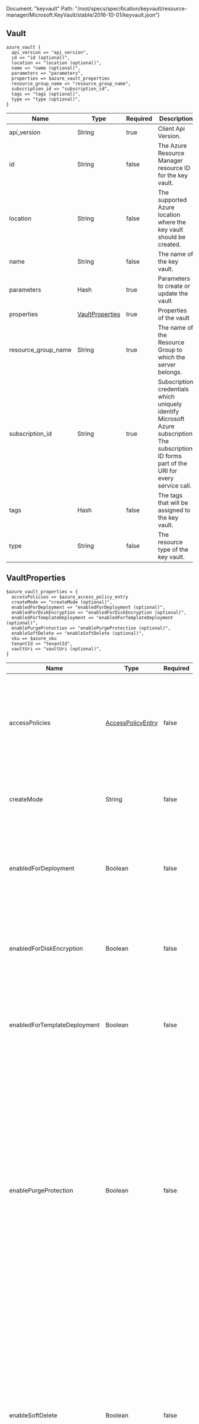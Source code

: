 Document: "keyvault"
Path: "/root/specs/specification/keyvault/resource-manager/Microsoft.KeyVault/stable/2016-10-01/keyvault.json")

## Vault

```puppet
azure_vault {
  api_version => "api_version",
  id => "id (optional)",
  location => "location (optional)",
  name => "name (optional)",
  parameters => "parameters",
  properties => $azure_vault_properties
  resource_group_name => "resource_group_name",
  subscription_id => "subscription_id",
  tags => "tags (optional)",
  type => "type (optional)",
}
```

| Name        | Type           | Required       | Description       |
| ------------- | ------------- | ------------- | ------------- |
|api_version | String | true | Client Api Version. |
|id | String | false | The Azure Resource Manager resource ID for the key vault. |
|location | String | false | The supported Azure location where the key vault should be created. |
|name | String | false | The name of the key vault. |
|parameters | Hash | true | Parameters to create or update the vault |
|properties | [VaultProperties](#vaultproperties) | true | Properties of the vault |
|resource_group_name | String | true | The name of the Resource Group to which the server belongs. |
|subscription_id | String | true | Subscription credentials which uniquely identify Microsoft Azure subscription. The subscription ID forms part of the URI for every service call. |
|tags | Hash | false | The tags that will be assigned to the key vault.  |
|type | String | false | The resource type of the key vault. |
        
## VaultProperties

```puppet
$azure_vault_properties = {
  accessPolicies => $azure_access_policy_entry
  createMode => "createMode (optional)",
  enabledForDeployment => "enabledForDeployment (optional)",
  enabledForDiskEncryption => "enabledForDiskEncryption (optional)",
  enabledForTemplateDeployment => "enabledForTemplateDeployment (optional)",
  enablePurgeProtection => "enablePurgeProtection (optional)",
  enableSoftDelete => "enableSoftDelete (optional)",
  sku => $azure_sku
  tenantId => "tenantId",
  vaultUri => "vaultUri (optional)",
}
```

| Name        | Type           | Required       | Description       |
| ------------- | ------------- | ------------- | ------------- |
|accessPolicies | [AccessPolicyEntry](#accesspolicyentry) | false | An array of 0 to 16 identities that have access to the key vault. All identities in the array must use the same tenant ID as the key vault's tenant ID. |
|createMode | String | false | The vault's create mode to indicate whether the vault need to be recovered or not. |
|enabledForDeployment | Boolean | false | Property to specify whether Azure Virtual Machines are permitted to retrieve certificates stored as secrets from the key vault. |
|enabledForDiskEncryption | Boolean | false | Property to specify whether Azure Disk Encryption is permitted to retrieve secrets from the vault and unwrap keys. |
|enabledForTemplateDeployment | Boolean | false | Property to specify whether Azure Resource Manager is permitted to retrieve secrets from the key vault. |
|enablePurgeProtection | Boolean | false | Property specifying whether protection against purge is enabled for this vault. Setting this property to true activates protection against purge for this vault and its content - only the Key Vault service may initiate a hard, irrecoverable deletion. The setting is effective only if soft delete is also enabled. Enabling this functionality is irreversible - that is, the property does not accept false as its value. |
|enableSoftDelete | Boolean | false | Property specifying whether recoverable deletion is enabled for this key vault. Setting this property to true activates the soft delete feature, whereby vaults or vault entities can be recovered after deletion. Enabling this functionality is irreversible - that is, the property does not accept false as its value. |
|sku | [Sku](#sku) | true | SKU details |
|tenantId | String | true | The Azure Active Directory tenant ID that should be used for authenticating requests to the key vault. |
|vaultUri | String | false | The URI of the vault for performing operations on keys and secrets. |
        
## AccessPolicyEntry

```puppet
$azure_access_policy_entry = {
  applicationId => "applicationId (optional)",
  objectId => "objectId",
  permissions => $azure_permissions
  tenantId => "tenantId",
}
```

| Name        | Type           | Required       | Description       |
| ------------- | ------------- | ------------- | ------------- |
|applicationId | String | false |  Application ID of the client making request on behalf of a principal |
|objectId | String | true | The object ID of a user, service principal or security group in the Azure Active Directory tenant for the vault. The object ID must be unique for the list of access policies. |
|permissions | [Permissions](#permissions) | true | Permissions the identity has for keys, secrets and certificates. |
|tenantId | String | true | The Azure Active Directory tenant ID that should be used for authenticating requests to the key vault. |
        
## Permissions

```puppet
$azure_permissions = {
  certificates => "certificates (optional)",
  keys => "keys (optional)",
  secrets => "secrets (optional)",
  storage => "storage (optional)",
}
```

| Name        | Type           | Required       | Description       |
| ------------- | ------------- | ------------- | ------------- |
|certificates | Array | false | Permissions to certificates |
|keys | Array | false | Permissions to keys |
|secrets | Array | false | Permissions to secrets |
|storage | Array | false | Permissions to storage accounts |
        
## Sku

```puppet
$azure_sku = {
  family => "family",
  name => "name",
}
```

| Name        | Type           | Required       | Description       |
| ------------- | ------------- | ------------- | ------------- |
|family | String | true | SKU family name |
|name | String | true | SKU name to specify whether the key vault is a standard vault or a premium vault. |



## CRUD operations

Here is a list of endpoints that we use to create, read, update and delete the Vault

| Operation | Path | Verb | Description | OperationID |
| ------------- | ------------- | ------------- | ------------- | ------------- |
|Create|`/subscriptions/%{subscription_id}/resourceGroups/%{resource_group_name}/providers/Microsoft.KeyVault/vaults/%{vault_name}`|Put|Create or update a key vault in the specified subscription.|Vaults_CreateOrUpdate|
|List - list all|`/subscriptions/%{subscription_id}/providers/Microsoft.KeyVault/vaults`|Get|The List operation gets information about the vaults associated with the subscription.|Vaults_ListBySubscription|
|List - get one|`/subscriptions/%{subscription_id}/resourceGroups/%{resource_group_name}/providers/Microsoft.KeyVault/vaults/%{vault_name}`|Get|Gets the specified Azure key vault.|Vaults_Get|
|List - get list using params|`/subscriptions/%{subscription_id}/providers/Microsoft.KeyVault/vaults`|Get|The List operation gets information about the vaults associated with the subscription.|Vaults_ListBySubscription|
|Update|`/subscriptions/%{subscription_id}/resourceGroups/%{resource_group_name}/providers/Microsoft.KeyVault/vaults/%{vault_name}`|Put|Create or update a key vault in the specified subscription.|Vaults_CreateOrUpdate|
|Delete|`/subscriptions/%{subscription_id}/resourceGroups/%{resource_group_name}/providers/Microsoft.KeyVault/vaults/%{vault_name}`|Delete|Deletes the specified Azure key vault.|Vaults_Delete|